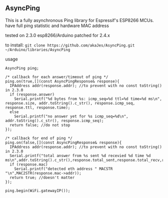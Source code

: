 ## AsyncPing
This is a fully asynchronous Ping library for Espressif's ESP8266 MCUs.
have full ping statistic and hardware MAC address

tested on 2.3.0 esp8266/Arduino
patched for 2.4.x

to install:
`git clone https://github.com/akaJes/AsyncPing.git ~/Arduino/libraries/AsyncPing`

usage
```
AsyncPing ping;

/* callback for each answer/timeout of ping */
ping.on(true,[](const AsyncPingResponse& response){
  IPAddress addr(response.addr); //to prevent with no const toString() in 2.3.0
  if (response.answer)
    Serial.printf("%d bytes from %s: icmp_seq=%d ttl=%d time=%d ms\n", response.size, addr.toString().c_str(), response.icmp_seq, response.ttl, response.time);
  else
    Serial.printf("no answer yet for %s icmp_seq=%d\n", addr.toString().c_str(), response.icmp_seq);
  return false; //do not stop
});

/* callback for end of ping */
ping.on(false,[](const AsyncPingResponse& response){
  IPAddress addr(response.addr); //to prevent with no const toString() in 2.3.0
  Serial.printf("total answer from %s sent %d recevied %d time %d ms\n",addr.toString().c_str(),response.total_sent,response.total_recv,response.total_time);
  if (response.mac)
    Serial.printf("detected eth address " MACSTR "\n",MAC2STR(response.mac->addr));
  return true; //doesn't matter
});

ping.begin(WiFi.gatewayIP());
```
